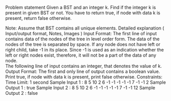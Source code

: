 Problem statement
Given a BST and an integer k. Find if the integer k is present in given BST or not. You have to return true, if node with data k is present, return false otherwise.

Note:
Assume that BST contains all unique elements.
Detailed explanation ( Input/output format, Notes, Images )
Input Format:
The first line of input contains data of the nodes of the tree in level order form. The data of the nodes of the tree is separated by space. If any node does not have left or right child, take -1 in its place. Since -1 is used as an indication whether the left or right nodes exist, therefore, it will not be a part of the data of any node.  
The following line of input contains an integer, that denotes the value of k.
Output Format:
The first and only line of output contains a boolean value. Print true, if node with data k is present, print false otherwise.
Constraints:
Time Limit: 1 second
Sample Input 1 :
8 5 10 2 6 -1 -1 -1 -1 -1 7 -1 -1
2
Sample Output 1 :
true
Sample Input 2 :
8 5 10 2 6 -1 -1 -1 -1 -1 7 -1 -1
12
Sample Output 2 :
false

